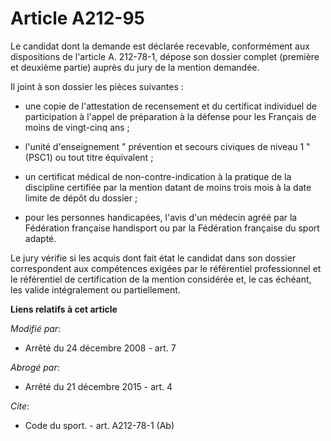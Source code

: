 # Article A212-95

Le candidat dont la demande est déclarée recevable, conformément aux dispositions de l'article A. 212-78-1, dépose son
dossier complet (première et deuxième partie) auprès du jury de la mention demandée. 

Il joint à son dossier les pièces suivantes :

- une copie de l'attestation de recensement et du certificat individuel de participation à l'appel de préparation à la
défense pour les Français de moins de vingt-cinq ans ;

- l'unité d'enseignement " prévention et secours civiques de niveau 1 " (PSC1) ou tout titre équivalent ;

- un certificat médical de non-contre-indication à la pratique de la discipline certifiée par la mention datant de moins
trois mois à la date limite de dépôt du dossier ;

- pour les personnes handicapées, l'avis d'un médecin agréé par la Fédération française handisport ou par la Fédération
française du sport adapté. 

Le jury vérifie si les acquis dont fait état le candidat dans son dossier correspondent aux compétences exigées par le
référentiel professionnel et le référentiel de certification de la mention considérée et, le cas échéant, les valide
intégralement ou partiellement.

**Liens relatifs à cet article**

_Modifié par_:

  - Arrêté du 24 décembre 2008 - art. 7

_Abrogé par_:

  - Arrêté du 21 décembre 2015 - art. 4

_Cite_:

  - Code du sport. - art. A212-78-1 (Ab)

